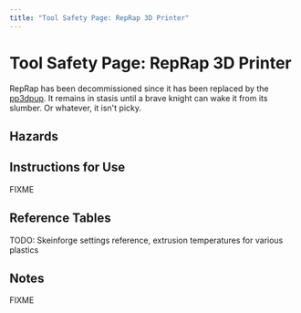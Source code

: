 ```yaml
---
title: "Tool Safety Page: RepRap 3D Printer"
---
```

# Tool Safety Page: RepRap 3D Printer

RepRap has been decommissioned since it has been replaced by the [pp3dpup](pp3dpup). It remains in stasis until a brave knight can wake it from its slumber. Or whatever, it isn't picky.

## Hazards

## Instructions for Use

FIXME

## Reference Tables

TODO: Skeinforge settings reference, extrusion temperatures for various plastics

## Notes

FIXME
